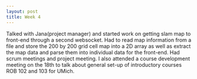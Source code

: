 ```yaml
---
layout: post
title: Week 4
---
```


Talked with Jana(project manager) and started work on getting slam map to front-end through a second websocket. Had to read map information from a file and store the 200 by 200 grid cell map into a 2D array as well as extract the map data and parse them into individual data for the front-end. Had scrum meetings and project meeting. I also attended a course development meeting on the 18th to talk about general set-up of introductory courses ROB 102 and 103 for UMich.
